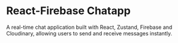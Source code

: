 # React-Firebase Chatapp

A real-time chat application built with React, Zustand, Firebase and Cloudinary, allowing users to send and receive messages instantly.
